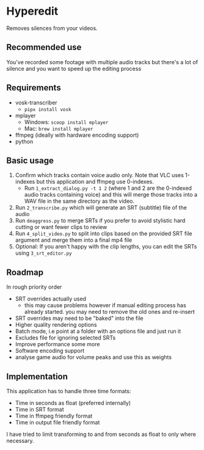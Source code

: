 # Hyperedit

Removes silences from your videos.

## Recommended use

You've recorded some footage with multiple audio tracks but there's a lot of silence and you want to speed up the editing process

## Requirements

- vosk-transcriber
    - `pipx install vosk`
- mplayer
    - Windows: `scoop install mplayer`
    - Mac: `brew install mplayer`
- ffmpeg (ideally with hardware encoding support)
- python

## Basic usage

1. Confirm which tracks contain voice audio only. Note that VLC uses 1-indexes but this application and ffmpeg use 0-indexes.
    - Run `1_extract_dialog.py -t 1 2` (where 1 and 2 are the 0-indexed audio tracks containing voice) and this will merge those tracks into a WAV file in the same directory as the video.
2. Run `2_transcribe.py` which will generate an SRT (subtitle) file of the audio
3. Run `deaggress.py` to merge SRTs if you prefer to avoid stylistic hard cutting or want fewer clips to review
4. Run `4_split_video.py` to split into clips based on the provided SRT file argument and merge them into a final mp4 file 
5. Optional: If you aren't happy with the clip lengths, you can edit the SRTs using `3_srt_editor.py`

## Roadmap

In rough priority order

- SRT overrides actually used
    - this may cause problems however if manual editing process has already started. you may need to remove the old ones and re-insert
- SRT overrides may need to be "baked" into the file
- Higher quality rendering options
- Batch mode, i.e point at a folder with an options file and just run it
- Excludes file for ignoring selected SRTs
- Improve performance some more
- Software encoding support
- analyse game audio for volume peaks and use this as weights

## Implementation

This application has to handle three time formats:

- Time in seconds as float (preferred internally)
- Time in SRT format
- Time in ffmpeg friendly format
- Time in output file friendly format

I have tried to limit transforming to and from seconds as float to only where necessary.
